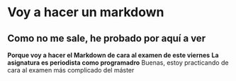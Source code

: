 # Voy a hacer un markdown
## Como no me sale, he probado por aquí a ver
**Porque voy a hacer el Markdown de cara al examen de este viernes**
__La asignatura es periodista como programadro__
Buenas, estoy practicando de cara al examen más complicado del máster
